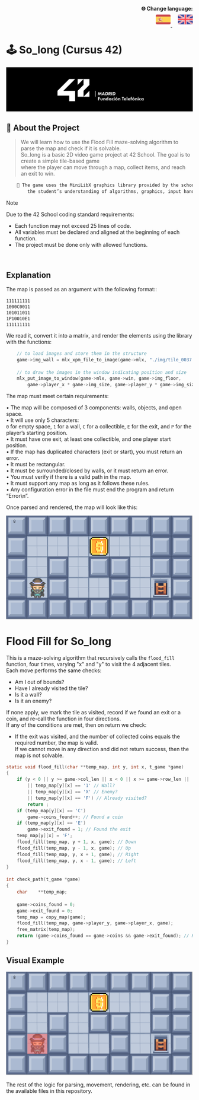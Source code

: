 <p align="end">
   <strong>🌐 Change language:</strong><br>
   <a href="README.es.md">
    <img src="https://github.com/Nachopuerto95/multilang/blob/main/ES.png" alt="Spanish" width="40">
  </a>&nbsp;&nbsp;&nbsp;
  <a href="/README.md">
    <img src="https://github.com/Nachopuerto95/multilang/blob/main/EN.png" alt="English" width="40">
  </a>
</p>

<h1> 🕹️ So_long (Cursus 42)</h1>

<img src="https://github.com/Nachopuerto95/multilang/blob/main/42-Madrid%20-%20Edited.jpg">

## 📜 About the Project

> We will learn how to use the Flood Fill maze-solving algorithm to parse the map and check if it is solvable.  
> So_long is a basic 2D video game project at 42 School. The goal is to create a simple tile-based game  
> where the player can move through a map, collect items, and reach an exit to win.

```html
	🚀 The game uses the MiniLibX graphics library provided by the school. The project evaluates
    	the student’s understanding of algorithms, graphics, input handling, and memory management in C.
```

> [!NOTE]  
> Due to the 42 School coding standard requirements:  
> * Each function may not exceed 25 lines of code.  
> * All variables must be declared and aligned at the beginning of each function.  
> * The project must be done only with allowed functions.  
<br>

## Explanation

The map is passed as an argument with the following format::

```shell
111111111
1000C0011
101011011
1P10010E1
111111111
```

We read it, convert it into a matrix, and render the elements using the library with the functions:

```c
	// to load images and store them in the structure
	game->img_wall = mlx_xpm_file_to_image(game->mlx, "./img/tile_0037.xpm",

	// to draw the images in the window indicating position and size
	mlx_put_image_to_window(game->mlx, game->win, game->img_floor,
		game->player_x * game->img_size, game->player_y * game->img_size);
```

The map must meet certain requirements:

• The map will be composed of 3 components: walls, objects, and open space.  
• It will use only 5 characters:  
  `0` for empty space, `1` for a wall, `C` for a collectible, `E` for the exit, and `P` for the player’s starting position.  
• It must have one exit, at least one collectible, and one player start position.  
• If the map has duplicated characters (exit or start), you must return an error.  
• It must be rectangular.  
• It must be surrounded/closed by walls, or it must return an error.  
• You must verify if there is a valid path in the map.  
• It must support any map as long as it follows these rules.  
• Any configuration error in the file must end the program and return “Error\\n”.

Once parsed and rendered, the map will look like this:

<p align="center">
	<img src="https://github.com/Nachopuerto95/multilang/blob/main/so_long/Captura%20de%20pantalla%202025-05-23%20115208.png" /> 
</p>

# Flood Fill for So_long

This is a maze-solving algorithm that recursively calls the `flood_fill` function, four times, varying "x" and "y" to visit the 4 adjacent tiles.  
Each move performs the same checks:

- Am I out of bounds?  
- Have I already visited the tile?  
- Is it a wall?  
- Is it an enemy?  

If none apply, we mark the tile as visited, record if we found an exit or a coin, and re-call the function in four directions.  
If any of the conditions are met, then on return we check:

- If the exit was visited, and the number of collected coins equals the required number, the map is valid.  
If we cannot move in any direction and did not return success, then the map is not solvable.

```c
static void	flood_fill(char **temp_map, int y, int x, t_game *game)
{
	if (y < 0 || y >= game->col_len || x < 0 || x >= game->row_len || !temp_map[y] // Out of bounds?
		|| temp_map[y][x] == '1' // Wall?
		|| temp_map[y][x] == 'X' // Enemy?
		|| temp_map[y][x] == 'F') // Already visited?
		return ;
	if (temp_map[y][x] == 'C')
		game->coins_found++; // Found a coin
	if (temp_map[y][x] == 'E')
		game->exit_found = 1; // Found the exit
	temp_map[y][x] = 'F';
	flood_fill(temp_map, y + 1, x, game); // Down
	flood_fill(temp_map, y - 1, x, game); // Up
	flood_fill(temp_map, y, x + 1, game); // Right
	flood_fill(temp_map, y, x - 1, game); // Left
}

int	check_path(t_game *game)
{
	char	**temp_map;

	game->coins_found = 0;
	game->exit_found = 0;
	temp_map = copy_map(game);
	flood_fill(temp_map, game->player_y, game->player_x, game);
	free_matrix(temp_map);
	return (game->coins_found == game->coins && game->exit_found); // Return boolean
}
```

## Visual Example

<p align="center">
	<img src="https://github.com/Nachopuerto95/multilang/blob/main/so_long/ezgif.com-animated-gif-maker.gif"/>
</p>

The rest of the logic for parsing, movement, rendering, etc. can be found in the available files in this repository.
